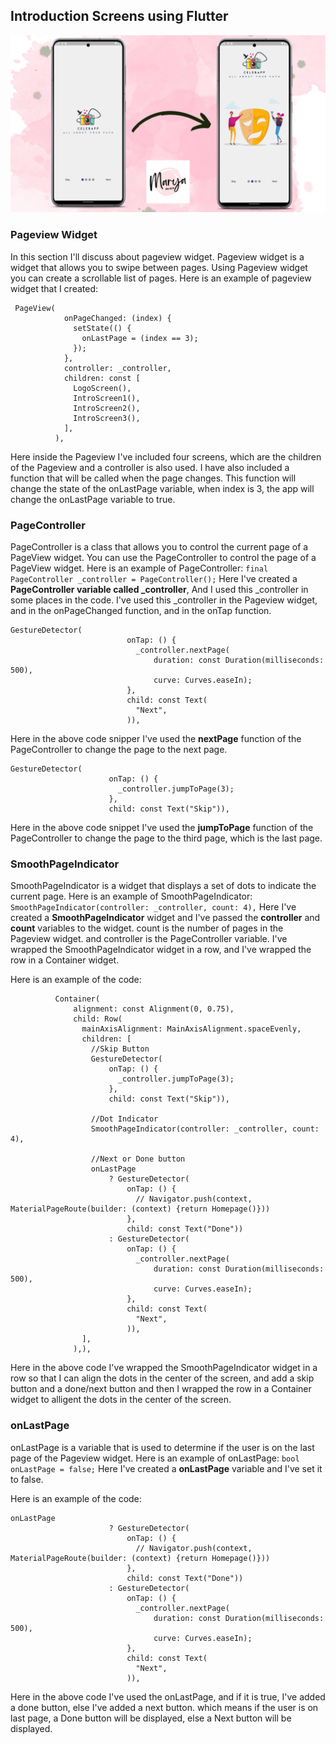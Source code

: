 ## Introduction Screens using Flutter

![Intro_Screen Image](../images/introduction_screen.jpg)

### Pageview Widget
In this section I'll discuss about pageview widget.
Pageview widget is a widget that allows you to swipe between pages.
Using Pageview widget you can create a scrollable list of pages.
Here is an example of pageview widget that I created:
```
 PageView(
            onPageChanged: (index) {
              setState(() {
                onLastPage = (index == 3);
              });
            },
            controller: _controller,
            children: const [
              LogoScreen(),
              IntroScreen1(),
              IntroScreen2(),
              IntroScreen3(),
            ],
          ), 
```
Here inside the Pageview I've included four screens, which are the children of the Pageview and a controller is also used.
I have also included a function that will be called when the page changes. This function will change the state of the onLastPage variable, when index is 3, the app will change the onLastPage variable to true.

### PageController
PageController is a class that allows you to control the current page of a PageView widget.
You can use the PageController to control the page of a PageView widget.
Here is an example of PageController:
``` final PageController _controller = PageController(); ```
Here I've created a **PageController variable called _controller**, And I used this _controller in some places in the code. I've used this _controller in the Pageview widget, and in the onPageChanged function, and in the onTap function.

```
GestureDetector(
                          onTap: () {
                            _controller.nextPage(
                                duration: const Duration(milliseconds: 500),
                                curve: Curves.easeIn);
                          },
                          child: const Text(
                            "Next",
                          )),
```
Here in the above code snipper I've used the **nextPage** function of the PageController to change the page to the next page.


```
GestureDetector(
                      onTap: () {
                        _controller.jumpToPage(3);
                      },
                      child: const Text("Skip")),
```
Here in the above code snippet I've used the **jumpToPage** function of the PageController to change the page to the third page, which is the last page.

### SmoothPageIndicator
SmoothPageIndicator is a widget that displays a set of dots to indicate the current page.
Here is an example of SmoothPageIndicator:
``` SmoothPageIndicator(controller: _controller, count: 4),```
Here I've created a **SmoothPageIndicator** widget and I've passed the **controller** and **count** variables to the widget. count is the number of pages in the Pageview widget. and controller is the PageController variable.
I've wrapped the SmoothPageIndicator widget in a row, and I've wrapped the row in a Container widget.

Here is an example of the code:
```//dot indicator | wraped in container for alignment
          Container(
              alignment: const Alignment(0, 0.75),
              child: Row(
                mainAxisAlignment: MainAxisAlignment.spaceEvenly,
                children: [
                  //Skip Button
                  GestureDetector(
                      onTap: () {
                        _controller.jumpToPage(3);
                      },
                      child: const Text("Skip")),

                  //Dot Indicator
                  SmoothPageIndicator(controller: _controller, count: 4),

                  //Next or Done button
                  onLastPage
                      ? GestureDetector(
                          onTap: () {
                            // Navigator.push(context, MaterialPageRoute(builder: (context) {return Homepage()}))
                          },
                          child: const Text("Done"))
                      : GestureDetector(
                          onTap: () {
                            _controller.nextPage(
                                duration: const Duration(milliseconds: 500),
                                curve: Curves.easeIn);
                          },
                          child: const Text(
                            "Next",
                          )),
                ],
              ),),
```
Here in the above code I've wrapped the SmoothPageIndicator widget in a row so that I can align the dots in the center of the screen, and add a skip button and a done/next button and then I wrapped the row in a Container widget to alligent the dots in the center of the screen.

### onLastPage
onLastPage is a variable that is used to determine if the user is on the last page of the Pageview widget.
Here is an example of onLastPage:
``` bool onLastPage = false; ```
Here I've created a **onLastPage** variable and I've set it to false.


Here is an example of the code:
```
onLastPage
                      ? GestureDetector(
                          onTap: () {
                            // Navigator.push(context, MaterialPageRoute(builder: (context) {return Homepage()}))
                          },
                          child: const Text("Done"))
                      : GestureDetector(
                          onTap: () {
                            _controller.nextPage(
                                duration: const Duration(milliseconds: 500),
                                curve: Curves.easeIn);
                          },
                          child: const Text(
                            "Next",
                          )),
```
Here in the above code I've used the onLastPage, and if it is true, I've added a done button, else I've added a next button. which means if the user is on last page, a Done button will be displayed, else a Next button will be displayed.